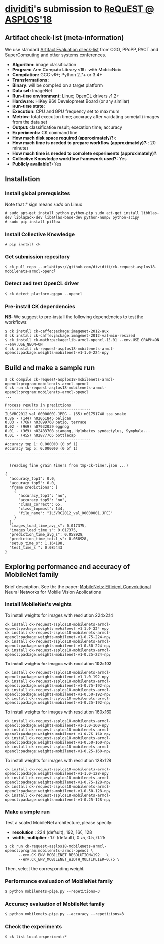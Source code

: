 # [dividiti](http://dividiti.com)'s submission to [ReQuEST @ ASPLOS'18](http://cknowledge.org/request-cfp-asplos2018.html)

## Artifact check-list (meta-information)

We use standard [Artifact Evaluation check-list](http://ctuning.org/ae/submission_extra.html) from CGO, PPoPP, PACT and SuperComputing and other systems conferences.

* **Algorithm:** image classification
* **Program:** Arm Compute Library v18+ with MobileNets
* **Compilation:** GCC v6+; Python 2.7+ or 3.4+
* **Transformations:** 
* **Binary:** will be compiled on a target platform
* **Data set:** ImageNet
* **Run-time environment:** Linux; OpenCL drivers v1.2+
* **Hardware:** HiKey 960 Development Board (or any similar)
* **Run-time state:** 
* **Execution:** CPU and GPU frequency set to maximum
* **Metrics:** total execution time; accuracy after validating some(all) images from the data set
* **Output:** classification result; execution time; accuracy
* **Experiments:** CK command line 
* **How much disk space required (approximately)?:**: 
* **How much time is needed to prepare workflow (approximately)?:**: 20 minutes
* **How much time is needed to complete experiments (approximately)?**:
* **Collective Knowledge workflow framework used?:** Yes
* **Publicly available?:** Yes

## Installation

### Install global prerequisites

Note that *#* sign means *sudo* on Linux

```
# sudo apt-get install python python-pip sudo apt-get install libblas-dev liblapack-dev libatlas-base-dev python-numpy python-scipy
# sudo pip install pillow
```

### Install Collective Knowledge

```
# pip install ck
```

### Get submission repository

```
$ ck pull repo --url=https://github.com/dividiti/ck-request-asplos18-mobilenets-armcl-opencl
```

### Detect and test OpenCL driver

```
$ ck detect platform.gpgpu --opencl
```

### Pre-install CK dependencies

**NB:** We suggest to pre-install the following dependencies to test the workflows:

```
$ ck install ck-caffe:package:imagenet-2012-aux
$ ck install ck-caffe:package:imagenet-2012-val-min-resized
$ ck install ck-math:package:lib-armcl-opencl-18.01 --env.USE_GRAPH=ON --env.USE_NEON=ON
$ ck install ck-request-asplos18-mobilenets-armcl-opencl:package:weights-mobilenet-v1-1.0-224-npy
```

## Build and make a sample run

```
$ ck compile ck-request-asplos18-mobilenets-armcl-opencl:program:mobilenets-armcl-opencl
$ ck run ck-request-asplos18-mobilenets-armcl-opencl:program:mobilenets-armcl-opencl
...
--------------------------------
Process results in predictions
---------------------------------------
ILSVRC2012_val_00000001.JPEG - (65) n01751748 sea snake
0.86 - (144) n02051845 pelican
0.03 - (706) n03899768 patio, terrace
0.02 - (969) n07932039 eggnog
0.01 - (369) n02483708 siamang, Hylobates syndactylus, Symphala...
0.01 - (455) n02877765 bottlecap
---------------------------------------
Accuracy top 1: 0.000000 (0 of 1)
Accuracy top 5: 0.000000 (0 of 1)
--------------------------------


  (reading fine grain timers from tmp-ck-timer.json ...)

{
  "accuracy_top1": 0.0,
  "accuracy_top5": 0.0,
  "frame_predictions": [
    {
      "accuracy_top1": "no",
      "accuracy_top5": "no",
      "class_correct": 65,
      "class_topmost": 144,
      "file_name": "ILSVRC2012_val_00000001.JPEG"
    }
  ],
  "images_load_time_avg_s": 0.017375,
  "images_load_time_s": 0.017375,
  "prediction_time_avg_s": 0.058928,
  "prediction_time_total_s": 0.058928,
  "setup_time_s": 1.164188,
  "test_time_s ": 0.083443
}
```
## Exploring performance and accuracy of MobileNet family
Brief description. 
See the the paper: [MobileNets: Efficient Convolutional Neural Networks for Mobile Vision Applications](https://arxiv.org/pdf/1704.04861.pdf)
### Install MobileNet's weights

To install weights for images with resolution 224x224
```
ck install ck-request-asplos18-mobilenets-armcl-opencl:package:weights-mobilenet-v1-1.0-224-npy
ck install ck-request-asplos18-mobilenets-armcl-opencl:package:weights-mobilenet-v1-0.75-224-npy
ck install ck-request-asplos18-mobilenets-armcl-opencl:package:weights-mobilenet-v1-0.50-224-npy
ck install ck-request-asplos18-mobilenets-armcl-opencl:package:weights-mobilenet-v1-0.25-224-npy
```

To install weights for images with resolution 192x192
```
ck install ck-request-asplos18-mobilenets-armcl-opencl:package:weights-mobilenet-v1-1.0-192-npy
ck install ck-request-asplos18-mobilenets-armcl-opencl:package:weights-mobilenet-v1-0.75-192-npy
ck install ck-request-asplos18-mobilenets-armcl-opencl:package:weights-mobilenet-v1-0.50-192-npy
ck install ck-request-asplos18-mobilenets-armcl-opencl:package:weights-mobilenet-v1-0.25-192-npy
```

To install weights for images with resolution 160x160
```
ck install ck-request-asplos18-mobilenets-armcl-opencl:package:weights-mobilenet-v1-1.0-160-npy
ck install ck-request-asplos18-mobilenets-armcl-opencl:package:weights-mobilenet-v1-0.75-160-npy
ck install ck-request-asplos18-mobilenets-armcl-opencl:package:weights-mobilenet-v1-0.50-160-npy
ck install ck-request-asplos18-mobilenets-armcl-opencl:package:weights-mobilenet-v1-0.25-160-npy
```

To install weights for images with resolution 128x128
```
ck install ck-request-asplos18-mobilenets-armcl-opencl:package:weights-mobilenet-v1-1.0-128-npy
ck install ck-request-asplos18-mobilenets-armcl-opencl:package:weights-mobilenet-v1-0.75-128-npy
ck install ck-request-asplos18-mobilenets-armcl-opencl:package:weights-mobilenet-v1-0.50-128-npy
ck install ck-request-asplos18-mobilenets-armcl-opencl:package:weights-mobilenet-v1-0.25-128-npy
```
### Make a simple run
Test a scaled MobileNet architecture, please specify:
 - **resolution** : 224 (default), 192, 160, 128
 - **width_multiplier** : 1.0 (default), 0.75, 0.5, 0.25
```
$ ck run ck-request-asplos18-mobilenets-armcl-opencl:program:mobilenets-armcl-opencl \
      --env.CK_ENV_MOBILENET_RESOLUTION=192   \
      --env.CK_ENV_MOBILENET_WIDTH_MULTIPLIER=0.75 \
```
Then, select the corresponding weight. 

### Performance evaluation of MobileNet family

```
$ python mobilenets-pipe.py --repetitions=3
```

### Accuracy evaluation of MobileNet family

```
$ python mobilenets-pipe.py --accuracy --repetitions=3
```
### Check the experiments

```
$ ck list local:experiment:*
```
